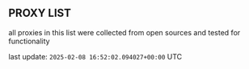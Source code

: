 ## PROXY LIST

all proxies in this list were collected from open sources and tested for functionality

last update: `2025-02-08 16:52:02.094027+00:00` UTC